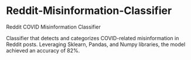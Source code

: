 # Reddit-Misinformation-Classifier
Reddit COVID Misinformation Classifier

Classifier that detects and categorizes COVID-related misinformation in Reddit posts. Leveraging Sklearn, Pandas, and Numpy libraries, the model achieved an accuracy of 82%.
